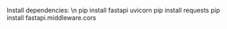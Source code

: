 Install dependencies: \n
pip install fastapi uvicorn
pip install requests
pip install fastapi.middleware.cors
